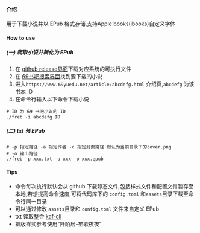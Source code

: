 
#### 介绍
用于下载小说并以 EPub 格式存储,支持Apple books(ibooks)自定义字体

#### How to use
##### (一) 爬取小说并转化为 EPub
1. 在 [github release界面](https://github.com/chcthink/freb/releases)下载对应系统的可执行文件
2. 在 [69书吧搜索界面](https://www.69yuedu.net/modules/article/search.php)找到要下载的小说
2. 进入`https://www.69yuedu.net/article/abcdefg.html` 介绍页,`abcdefg`
为该书本 ID
3. 在命令行输入以下命令下载小说

``` shell
# ID 为 69 书吧小说的 ID
./freb -i abcdefg ID
```

##### (二) txt 转 EPub

```shell
# -p 指定路径 -a 指定作者 -c 指定封面路径 默认为当前目录下的cover.png
# -o 输出路径
./freb -p xxx.txt -a xxx -o xxx.epub
```

#### Tips
 - 命令每次执行默认会从 github 下载静态文件,包括样式文件和配置文件暂存至本地,若想提高命令速度,可将代码库下的 `config.toml` 和`assets`目录下载至命令行同一目录
 - 可以通过修改 `assets`目录和 `config.toml` 文件来自定义 EPub
 - txt 读取整合 [kaf-cli](https://github.com/ystyle/kaf-cli)
 - 排版样式参考使用“阡陌居-笙歌夜夜”